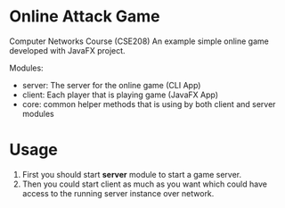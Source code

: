 # Online Attack Game
Computer Networks Course (CSE208)
An example simple online game developed with JavaFX project.

Modules:
* server: The server for the online game (CLI App)
* client: Each player that is playing game (JavaFX App)
* core: common helper methods that is using by both client and server modules  

# Usage
1. First you should start **server** module to start a game server.
2. Then you could start client as much as you want which could have access to the running server instance over network.
